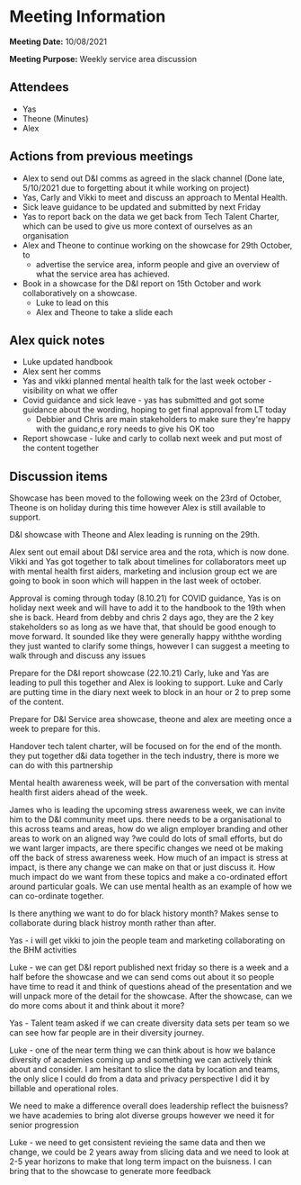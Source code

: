 # Meeting Information

**Meeting Date:** 10/08/2021

**Meeting Purpose:** Weekly service area discussion

## Attendees

- Yas
- Theone (Minutes)
- Alex

## Actions from previous meetings

- Alex to send out D&I comms as agreed in the slack channel (Done late, 5/10/2021 due to forgetting about it while working on project)
- Yas, Carly and Vikki to meet and discuss an approach to Mental Health.
- Sick leave guidance to be updated and submitted by next Friday
- Yas to report back on the data we get back from Tech Talent Charter, which can be used to give us more context of ourselves as an organisation
- Alex and Theone to continue working on the showcase for 29th October, to 
    - advertise the service area, inform people and give an overview of what the service area has achieved. 
- Book in a showcase for the D&I report on 15th October and work collaboratively on a showcase. 
    - Luke to lead on this
    - Alex and Theone to take a slide each

## Alex quick notes

- Luke updated handbook
- Alex sent her comms
- Yas and vikki planned mental health talk for the last week october - visibility on what we offer
- Covid guidance and sick leave - yas has submitted and got some guidance about the wording, hoping to get final approval  from LT today
    - Debbier and Chris are main stakeholders to make sure they're happy with the guidanc,e rory needs to give his OK too
- Report showcase - luke and carly to collab next week and put most of the content together

## Discussion items

Showcase has been moved to the following week on the 23rd of October, Theone is on holiday during this time however Alex is still available to support. 

D&I showcase with Theone and Alex leading is running on the 29th. 

Alex sent out email about D&I service area and the rota, which is now done. Vikki and Yas got together to talk about timelines for collaborators meet up with mental health first aiders, marketing and inclusion group ect we are going to book in soon which will happen in the last week of october. 

Approval is coming through today (8.10.21) for COVID guidance, Yas is on holiday next week and will have to add it to the handbook to the 19th when she is back. Heard from debby and chris 2 days ago, they are the 2 key stakeholders so as long as we have that, that should be good enough to move forward. It sounded like they were generally happy withthe wording they just wanted to clarify some things, however I can suggest a meeting to walk through and discuss any issues

Prepare for the D&I report showcase (22.10.21) Carly, luke and Yas are leading to pull this together and Alex is looking to support. Luke and Carly are putting time in the diary next week to block in an hour or 2 to prep some of the content. 

Prepare for D&I Service area showcase, theone and alex are meeting once a week to prepare for this. 

Handover tech talent charter, will be focused on for the end of the month. they put together d&i data together in the tech industry, there is more we can do with this partnership

Mental health awareness week, will be part of the conversation with mental health first aiders ahead of the week. 

James who is leading the upcoming stress awareness week, we can invite him to the D&I community meet ups. there needs to be a organisational to this across teams and areas, how do we align employer branding and other areas to work on an aligned way ?we could do lots of small efforts, but do we want larger impacts, are there specific changes we need ot be making off the back of stress awareness week. How much of an impact is stress at impact, is there any change we can make on that or just discuss it. How much impact do we want from these topics and make a  co-ordinated effort around particular goals. We can use mental health as an example of how we can co-ordinate together. 

Is there anything we want to do for black history month? Makes sense to collaborate during black histroy month rather than after. 

Yas - i will get vikki to join the people team and marketing collaborating on the BHM activities 

Luke - we can get D&I report published next friday so there is a week and a half before the showcase and we can send coms out about it so people have time to read it and think of questions ahead of the presentation and we will unpack more of the detail for the showcase. After the showcase, can we do more coms about it and think about it more? 

Yas - Talent team asked if we can create diversity data sets per team so we can see how far people are in their diversity journey. 

Luke - one of the near term thing we can think about is how we balance diversity of academies coming up and something we can actively think about and consider. I am hesitant to slice the data by location and teams, the only slice I could do from a data and privacy perspective I did it by billable and operational roles. 

We need to make a difference overall does leadership reflect the buisness? we have academies to bring alot diverse groups however we need it for senior progression 

Luke - we need to get consistent revieing the same data and then we change, we could be 2 years away from slicing data and we need to look at 2-5 year horizons to make that long term impact on the buisness. I can bring that to the showcase to generate more feedback 
